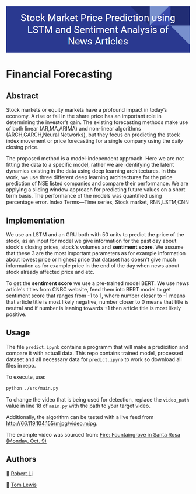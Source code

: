 ![Project Header](/figures/label.PNG)

# Financial Forecasting

## Abstract

Stock markets or equity markets have a profound impact in today’s economy. A rise or fall in the share price has an important role in determining the investor’s gain.
The existing forecasting methods make use of both linear (AR,MA,ARIMA) and non-linear algorithms (ARCH,GARCH,Neural Networks),
but they focus on predicting the stock index movement or price forecasting for a single company using the daily closing price. 

The proposed method is a model-independent approach. Here we are not fitting the data to a specific model, rather we are identifying the latent dynamics existing 
in the data using deep learning architectures. In this work, we use three different deep learning architectures for the price prediction of NSE listed companies
and compare their performance. We are applying a sliding window approach for predicting future values on a short term basis. The performance of the models was
quantified using percentage error. Index Terms—Time series, Stock market, RNN,LSTM,CNN


## Implementation

We use an LSTM and an GRU both with 50 units to predict the price of the stock, as an input for model we give information for the past day about stock's closing prices, stock's volumes and **sentiment score**. We assume that these 3 are the most important parameters as for example information about lowest price or highest price that dataset has doesn't give much information as for example price in the end of the day when news about stock already affected price and etc. 

To get the **sentiment score** we use a pre-trained model BERT. We use news article's titles from CNBC website, feed them into BERT model to get sentiment score that ranges from -1 to 1, where number closer to -1 means that article title is most likely negative, number closer to 0 means that title is neutral and if number is leaning towards +1 then article title is most likely positive.  

## Usage

The file `predict.ipynb` contains a programm that will make a predicition and compare it with actuall data.
This repo contains trained model, processed dataset and all necessary data for `predict.ipynb` to work so download all files in repo. 

To execute, use:

```sh
python ./src/main.py
```

To change the video that is being used for detection, replace the `video_path` value in line 18 of `main.py` with the path to your target video.

Additionally, the algorithm can be tested with a live feed from http://66.119.104.155/mjpg/video.mjpg.

The example video was sourced from: [Fire: Fountaingrove in Santa Rosa (Monday, Oct. 9)](https://www.youtube.com/watch?v=TR-9IdfqaKY)



## Authors


:link: [Robert Li](https://github.com/mediolanum1)

:link: [Tom Lewis](https://github.com/tom837)
